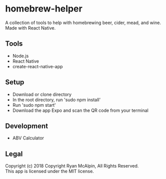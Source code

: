 # homebrew-helper
A collection of tools to help with homebrewing beer, cider, mead, and wine. Made with React Native.

## Tools
* Node.js
* React Native
* create-react-native-app

## Setup
* Download or clone directory
* In the root directory, run 'sudo npm install'
* Run 'sudo npm start'
* Download the app Expo and scan the QR code from your terminal

## Development
* ABV Calculator

## Legal
Copyright (c) 2018 Copyright Ryan McAlpin, All Rights Reserved.<br>
This app is licensed under the MIT license.
